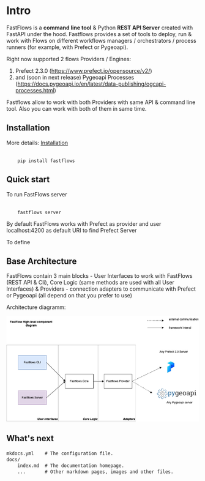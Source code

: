 # Intro

FastFlows is a **command line tool** & Python **REST API Server** created with FastAPI under the hood. Fastflows provides a set of tools to deploy, run & work with Flows on different workflows managers / orchestrators / process runners (for example, with Prefect or Pygeoapi).

Right now supported 2 flows Providers / Engines:

1. Prefect 2.3.0 (https://www.prefect.io/opensource/v2/)
2. and (soon in next release) Pygeoapi Processes (https://docs.pygeoapi.io/en/latest/data-publishing/ogcapi-processes.html)

Fastflows allow to work with both Providers with same API & command line tool. Also you can work with both of them in same time.

## Installation

More details: [Installation](installation.md)

```command

    pip install fastflows

```

## Quick start

To run FastFlows server

```

    fastflows server

```

By default FastFlows works with Prefect as provider and user localhost:4200 as default URI to find Prefect Server

To define

## Base Architecture

FastFlows contain 3 main blocks - User Interfaces to work with FastFlows (REST API & Cli), Core Logic (same methods are used with all User Interfaces) & Providers - connection adapters to communicate with Prefect or Pygeoapi (all depend on that you prefer to use)

Architecture diagramm:

![Diagramm](img/architecture.png)

## What's next

    mkdocs.yml    # The configuration file.
    docs/
        index.md  # The documentation homepage.
        ...       # Other markdown pages, images and other files.
